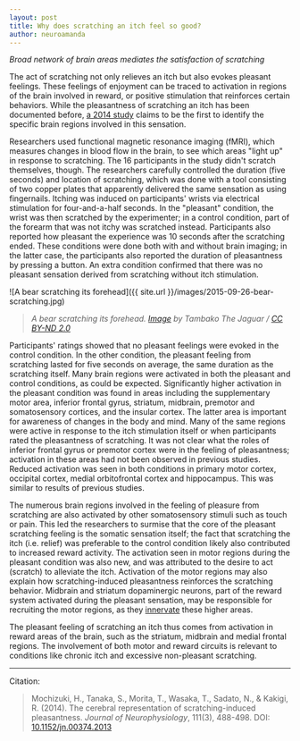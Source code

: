 ```yaml
---
layout: post
title: Why does scratching an itch feel so good?
author: neuroamanda
---
```


_Broad network of brain areas mediates the satisfaction of scratching_

The act of scratching not only relieves an itch but also evokes pleasant feelings.
These feelings of enjoyment can be traced to activation in regions of the brain involved in reward, or positive stimulation that reinforces certain behaviors.
While the pleasantness of scratching an itch has been documented before, [a 2014 study](http://dx.doi.org/10.1152/jn.00374.2013) claims to be the first to identify the specific brain regions involved in this sensation.

<!--break-->

Researchers used functional magnetic resonance imaging (fMRI), which measures changes in blood flow in the brain, to see which areas "light up" in response to scratching.
The 16 participants in the study didn't scratch themselves, though.
The researchers carefully controlled the duration (five seconds) and location of scratching, which was done with a tool consisting of two copper plates that apparently delivered the same sensation as using fingernails.
Itching was induced on participants' wrists via electrical stimulation for four-and-a-half seconds.
In the "pleasant" condition, the wrist was then scratched by the experimenter; in a control condition, part of the forearm that was not itchy was scratched instead.
Participants also reported how pleasant the experience was 10 seconds after the scratching ended.
These conditions were done both with and without brain imaging; in the latter case, the participants also reported the duration of pleasantness by pressing a button.
An extra condition confirmed that there was no pleasant sensation derived from scratching without itch stimulation.

![A bear scratching its forehead]({{ site.url }}/images/2015-09-26-bear-scratching.jpg)

> _A bear scratching its forehead. [Image](https://www.flickr.com/photos/tambako/4283191966/) by Tambako The Jaguar / [CC BY-ND 2.0](https://creativecommons.org/licenses/by-nd/2.0/)_

Participants' ratings showed that no pleasant feelings were evoked in the control condition.
In the other condition, the pleasant feeling from scratching lasted for five seconds on average, the same duration as the scratching itself.
Many brain regions were activated in both the pleasant and control conditions, as could be expected.
Significantly higher activation in the pleasant condition was found in areas including the supplementary motor area, inferior frontal gyrus, striatum, midbrain, premotor and somatosensory cortices, and the insular cortex.
The latter area is important for awareness of changes in the body and mind.
Many of the same regions were active in response to the itch stimulation itself or when participants rated the pleasantness of scratching.
It was not clear what the roles of inferior frontal gyrus or premotor cortex were in the feeling of pleasantness; activation in these areas had not been observed in previous studies.
Reduced activation was seen in both conditions in primary motor cortex, occipital cortex, medial orbitofrontal cortex and hippocampus.
This was similar to results of previous studies.

The numerous brain regions involved in the feeling of pleasure from scratching are also activated by other somatosensory stimuli such as touch or pain.
This led the researchers to surmise that the core of the pleasant scratching feeling is the somatic sensation itself; the fact that scratching the itch (i.e. relief) was preferable to the control condition likely also contributed to increased reward activity.
The activation seen in motor regions during the pleasant condition was also new, and was attributed to the desire to act (scratch) to alleviate the itch.
Activation of the motor regions may also explain how scratching-induced pleasantness reinforces the scratching behavior.
Midbrain and striatum dopaminergic neurons, part of the reward system activated during the pleasant sensation, may be responsible for recruiting the motor regions, as they [innervate](https://en.wiktionary.org/wiki/innervate) these higher areas.

The pleasant feeling of scratching an itch thus comes from activation in reward areas of the brain, such as the striatum, midbrain and medial frontal regions.
The involvement of both motor and reward circuits is relevant to conditions like chronic itch and excessive non-pleasant scratching.

---
Citation:

> Mochizuki, H., Tanaka, S., Morita, T., Wasaka, T., Sadato, N., & Kakigi, R. (2014). The cerebral representation of scratching-induced pleasantness. _Journal of Neurophysiology_, 111(3), 488-498. DOI: [10.1152/jn.00374.2013](http://dx.doi.org/10.1152/jn.00374.2013)
